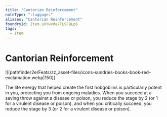 ```yaml
---
title: "Cantorian Reinforcement"
noteType: ":luggage:"
aliases: "Cantorian Reinforcement"
foundryId: Item.u0Ywvda7TL9FBLp6
tags:
  - Item
---
```


# Cantorian Reinforcement
![[pathfinder2e/Feats/zz_asset-files/icons-sundries-books-book-red-exclamation.webp|150]]

The life energy that helped create the first hobgoblins is particularly potent in you, protecting you from ongoing maladies. When you succeed at a saving throw against a disease or poison, you reduce the stage by 2 (or 1 for a virulent disease or poison), and when you critically succeed, you reduce the stage by 3 (or 2 for a virulent disease or poison).
